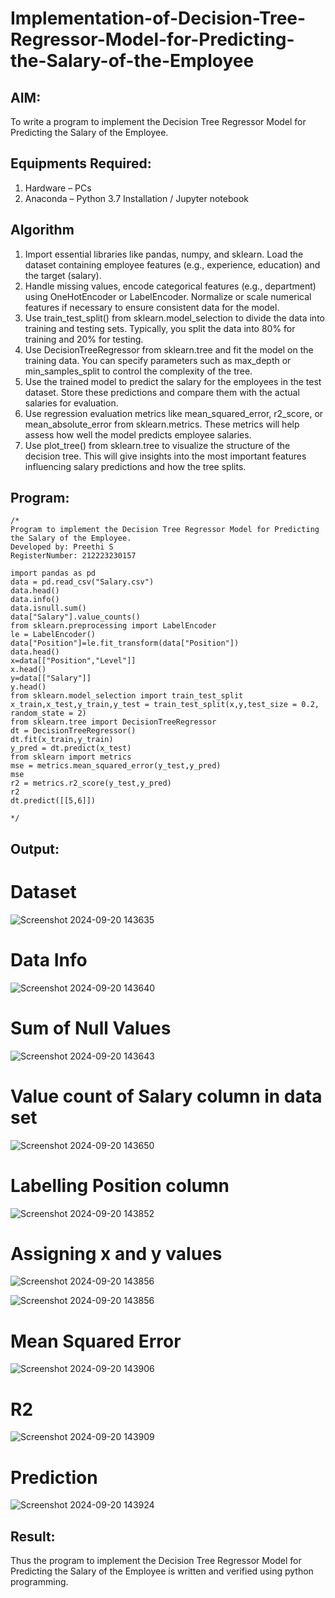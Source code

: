 # Implementation-of-Decision-Tree-Regressor-Model-for-Predicting-the-Salary-of-the-Employee

## AIM:
To write a program to implement the Decision Tree Regressor Model for Predicting the Salary of the Employee.

## Equipments Required:
1. Hardware – PCs
2. Anaconda – Python 3.7 Installation / Jupyter notebook

## Algorithm
1. Import essential libraries like pandas, numpy, and sklearn. Load the dataset containing employee features (e.g., experience, education) and the target (salary).
2. Handle missing values, encode categorical features (e.g., department) using OneHotEncoder or LabelEncoder. Normalize or scale numerical features if necessary to ensure consistent data for the model.
3. Use train_test_split() from sklearn.model_selection to divide the data into training and testing sets. Typically, you split the data into 80% for training and 20% for testing.
4. Use DecisionTreeRegressor from sklearn.tree and fit the model on the training data.
You can specify parameters such as max_depth or min_samples_split to control the complexity of the tree.
5. Use the trained model to predict the salary for the employees in the test dataset.
Store these predictions and compare them with the actual salaries for evaluation.
6. Use regression evaluation metrics like mean_squared_error, r2_score, or mean_absolute_error from sklearn.metrics. These metrics will help assess how well the model predicts employee salaries.
7. Use plot_tree() from sklearn.tree to visualize the structure of the decision tree.
This will give insights into the most important features influencing salary predictions and how the tree splits.

## Program:
```
/*
Program to implement the Decision Tree Regressor Model for Predicting the Salary of the Employee.
Developed by: Preethi S
RegisterNumber: 212223230157

import pandas as pd
data = pd.read_csv("Salary.csv")
data.head()
data.info()
data.isnull.sum()
data["Salary"].value_counts()
from sklearn.preprocessing import LabelEncoder 
le = LabelEncoder()
data["Position"]=le.fit_transform(data["Position"])
data.head()
x=data[["Position","Level"]]
x.head()
y=data[["Salary"]]
y.head()
from sklearn.model_selection import train_test_split
x_train,x_test,y_train,y_test = train_test_split(x,y,test_size = 0.2, random_state = 2)
from sklearn.tree import DecisionTreeRegressor
dt = DecisionTreeRegressor()
dt.fit(x_train,y_train)
y_pred = dt.predict(x_test)
from sklearn import metrics
mse = metrics.mean_squared_error(y_test,y_pred)
mse
r2 = metrics.r2_score(y_test,y_pred)
r2
dt.predict([[5,6]])

*/
```

## Output:
# Dataset

![Screenshot 2024-09-20 143635](https://github.com/user-attachments/assets/9ccf8cfb-a6aa-4e60-8f71-ca44b768829c)

# Data Info

![Screenshot 2024-09-20 143640](https://github.com/user-attachments/assets/b759ddef-343d-4e92-b7a4-0450ea778868)


# Sum of Null Values

![Screenshot 2024-09-20 143643](https://github.com/user-attachments/assets/c321c4a7-240d-4761-bec9-6a7d5bd1fc8d)

# Value count of Salary column in data set

![Screenshot 2024-09-20 143650](https://github.com/user-attachments/assets/d61db949-3393-419b-9df3-50571dca51e4)

# Labelling Position column

![Screenshot 2024-09-20 143852](https://github.com/user-attachments/assets/75b61a3c-8135-438a-96b3-87ab522cc0ff)

# Assigning x and y values

![Screenshot 2024-09-20 143856](https://github.com/user-attachments/assets/d2bc234b-8598-4a8a-ab44-5ae78bfb0ccd)

![Screenshot 2024-09-20 143856](https://github.com/user-attachments/assets/4a768e02-6e41-4b11-afaf-4700e12fb21c)

# Mean Squared Error

![Screenshot 2024-09-20 143906](https://github.com/user-attachments/assets/2255737d-d993-45d7-b49b-fab332b209a5)

# R2

![Screenshot 2024-09-20 143909](https://github.com/user-attachments/assets/6514ee73-81de-411e-ba94-c38b1f07b1f2)

# Prediction

![Screenshot 2024-09-20 143924](https://github.com/user-attachments/assets/d991d972-0728-4042-a1e4-711351309ee2)


## Result:
Thus the program to implement the Decision Tree Regressor Model for Predicting the Salary of the Employee is written and verified using python programming.

